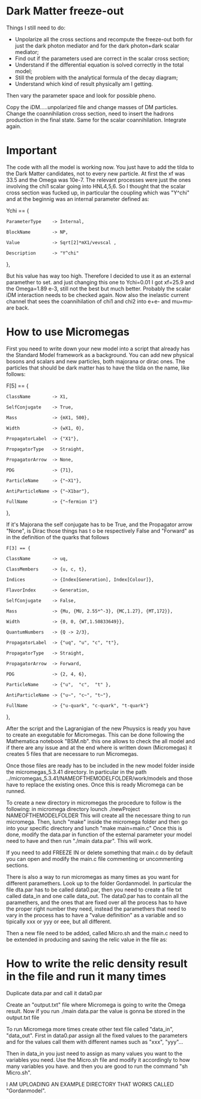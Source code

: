 # Dark Matter freeze-out

Things I still need to do:
- Unpolarize all the cross sections and recompute the freeze-out both for just the dark photon mediator and for the dark photon+dark scalar mediator;
- Find out if the parameters used are correct in the scalar cross section;
- Understand if the differential equation is solved correctly in the total model;
- Still the problem with the analytical formula of the decay diagram;
- Understand which kind of result physically am I getting.

Then vary the parameter space and look for possible pheno.

Copy the iDM.....unpolarized file and change masses of DM particles. Change the coannihilation cross section, need to insert the hadrons production in the final state. Same for the scalar coannihilation. Integrate again.




# Important
The code with all the model is working now. You just have to add the tilda to the Dark Matter candidates, not to every new particle.
At first the xf was 33.5 and the Omega was 10e-7. The relevant processes were just the ones involving the chi1 scalar going into HNL4,5,6. 
So I thought that the scalar cross section was fucked up, in particular the coupling which was "Y^chi" and at the beginnig was an internal parameter defined as:

 Ychi == {
 
    ParameterType    -> Internal, 
    
    BlockName        -> NP,
    
    Value            -> Sqrt[2]*mX1/vevscal ,
    
    Description      -> "Y^chi"
    
  }, 
  
But his value has way too high. Therefore I decided to use it as an external paramether to set. and just changing this one to Ychi=0.01 I got xf=25.9 and the Omega=1.89 e-3, still not the best but much better.
Probably the scalar iDM interaction needs to be checked again. Now also the inelastic current channel that sees the coannihilation of chi1 and chi2 into e+e- and mu+mu- are back.




# How to use Micromegas
First you need to write down your new model into a script that already has the Standard Model framework as a background. You can add new physical bosons and scalars and new particles, both majorana or dirac ones. The particles that should be dark matter has to have the tilda on the name, like follows:
 
 F[5] == {                               
  
    ClassName        -> X1,
    
    SelfConjugate    -> True,
    
    Mass             -> {mX1, 500},
    
    Width            -> {wX1, 0},
    
    PropagatorLabel  -> {"X1"},
    
    PropagatorType   -> Straight,
    
    PropagatorArrow  -> None,
    
    PDG              -> {71},
    
    ParticleName     -> {"~X1"},
    
    AntiParticleName -> {"~X1bar"},
    
    FullName         -> {"~fermion 1"}
    
  }, 
  
  If it's Majorana the self conjugate has to be True, and the Propagator arrow "None", is Dirac those things has t o be respectively False and "Forward" as in the definition of the quarks that follows
  
    F[3] == {
    
    ClassName        -> uq,
    
    ClassMembers     -> {u, c, t},
    
    Indices          -> {Index[Generation], Index[Colour]},
    
    FlavorIndex      -> Generation,
    
    SelfConjugate    -> False,
    
    Mass             -> {Mu, {MU, 2.55*^-3}, {MC,1.27}, {MT,172}},
    
    Width            -> {0, 0, {WT,1.50833649}},
    
    QuantumNumbers   -> {Q -> 2/3},
    
    PropagatorLabel  -> {"uq", "u", "c", "t"},
    
    PropagatorType   -> Straight,
    
    PropagatorArrow  -> Forward,
    
    PDG              -> {2, 4, 6}, 
    
    ParticleName     -> {"u",  "c",  "t" },
    
    AntiParticleName -> {"u~", "c~", "t~"},
    
    FullName         -> {"u-quark", "c-quark", "t-quark"}
    
  },
  
  After the script and the Lagranigian of the new Phuysics is ready you have to create an exegutable for Micromegas. This can be done following the Mathematica notebook "BSM.nb". this one allows to check the all model and if there are any issue and at the end where is written down (Micromegas) it creates 5 files that are necessare to run Micromegas. 
  
Once those files are ready has to be included in the new model folder inside the micromegas_5.3.41 directory. In particular in the path ../micromegas_5.3.41/NAMEOFTHEMODELFOLDER/work/models and those have to replace the existing ones. Once this is ready Micromega can be runned.

To create a new directory in micromegas the procedure to follow is the following:
in micromega directory lounch ./newProject NAMEOFTHEMODELFOLDER
This will create all the necessare thing to run micromega.
Then, lunch "make" inside the micromega folder and then go into your specific directory and lunch "make main=main.c"
Once this is done, modify the data.par in function of the esternal parameter your model need to have and then run "./main data.par". This will work.

If you need to add FREEZE IN or delete something that main.c do by default you can open and modify the main.c file commenting or uncommenting sections.

There is also a way to run micromegas as many times as you want for different paramethers. Look up to the folder Gordanmodel. In particular the file dta.par has to be called data0.par, then you need to create a file txt called data_in and one calle data_out. The data0.par has to contain all the paramethers, and the ones that are fixed over all the process has to have the proper right number they need, instead the paramethers that need to vary in the process has to have a "value definition" as a variable and so tipically xxx or yyy or eee, but all different.

Then a new file need to be added, called Micro.sh and the main.c need to be extended in producing and saving the relic value in the file as:

# How to write the relic density result in the file and run it many times

Duplicate data.par and call it data0.par

Create an "output.txt" file where Micromega is going to write the Omega result. Now if you run ./main data.par the value is gonna be stored in the output.txt file

To run Micromega more times create other text file called "data_in", "data_out". First in data0.par assign all the fixed values to the parameters and for the values call them with different names such as "xxx", "yyy"... 

Then in data_in you just need to assign as many values you want to the variables you need. Use the Micro.sh file and modify it accordingly to how many variables you have. and then you are good to run the command "sh Micro.sh".

I AM UPLOADING AN EXAMPLE DIRECTORY THAT WORKS CALLED "Gordanmodel".
